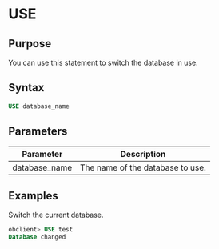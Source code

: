 # USE

## Purpose

You can use this statement to switch the database in use.

## Syntax

```sql
USE database_name
```

## Parameters

| Parameter | Description |
|---------------|-----------|
| database_name | The name of the database to use.  |

## Examples

Switch the current database.

```sql
obclient> USE test
Database changed
```
